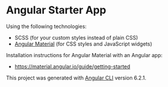 # Angular Starter App

Using the following technologies:

- SCSS (for your custom styles instead of plain CSS)
- [Angular Material](https://material.angular.io/) (for CSS styles and JavaScript widgets)

Installation instructions for Angular Material with an Angular app:

- <https://material.angular.io/guide/getting-started>

This project was generated with [Angular CLI](https://github.com/angular/angular-cli) version 6.2.1.

